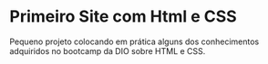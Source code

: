 # Primeiro Site com Html e CSS
Pequeno projeto colocando em prática alguns dos conhecimentos adquiridos no bootcamp da DIO sobre HTML e CSS.
